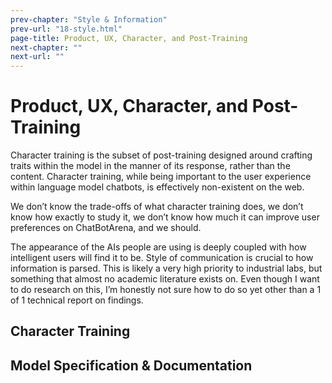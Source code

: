 ```yaml
---
prev-chapter: "Style & Information"
prev-url: "18-style.html"
page-title: Product, UX, Character, and Post-Training
next-chapter: ""
next-url: ""
---
```


# Product, UX, Character, and Post-Training

Character training is the subset of post-training designed around crafting traits within the model in the manner of its response, rather than the content. Character training, while being important to the user experience within language model chatbots, is effectively non-existent on the web.

We don’t know the trade-offs of what character training does, we don’t know how exactly to study it, we don’t know how much it can improve user preferences on ChatBotArena, and we should.

The appearance of the AIs people are using is deeply coupled with how intelligent users will find it to be. Style of communication is crucial to how information is parsed. This is likely a very high priority to industrial labs, but something that almost no academic literature exists on. Even though I want to do research on this, I’m honestly not sure how to do so yet other than a 1 of 1 technical report on findings.



## Character Training

## Model Specification & Documentation